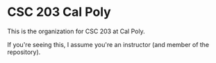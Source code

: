 # CSC 203 Cal Poly

This is the organization for CSC 203 at Cal Poly.

If you're seeing this, I assume you're an instructor (and member of the repository).
